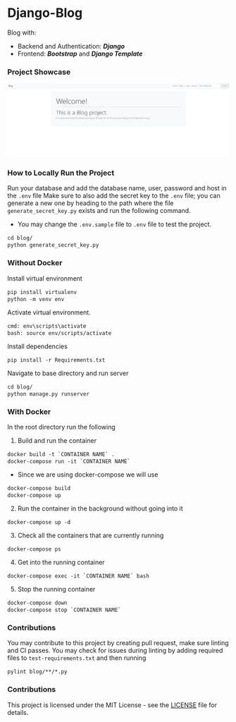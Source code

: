 # Django-Blog

Blog with:

- Backend and Authentication: **_Django_**
- Frontend: **_Bootstrap_** and **_Django Template_**

### Project Showcase

[![Project Showcase](video/thumbnail.PNG)](video/showcase.mp4)

### How to Locally Run the Project

Run your database and add the database name, user, password and host in the `.env` file
Make sure to also add the secret key to the `.env` file; you can generate a new one by heading to the path where the file `generate_secret_key.py` exists and run the following command.

- You may change the `.env.sample` file to `.env` file to test the project.

```
cd blog/
python generate_secret_key.py
```

### Without Docker

Install virtual environment

```
pip install virtualenv
python -m venv env
```

Activate virtual environment.

```
cmd: env\scripts\activate
bash: source env/scripts/activate
```

Install dependencies

```
pip install -r Requirements.txt
```

Navigate to base directory and run server

```
cd blog/
python manage.py runserver
```

### With Docker

In the root directory run the following

1. Build and run the container

```
docker build -t `CONTAINER NAME` .
docker-compose run -it `CONTAINER NAME`
```

- Since we are using docker-compose we will use

```
docker-compose build
docker-compose up
```

2. Run the container in the background without going into it

```
docker-compose up -d
```

3. Check all the containers that are currently running

```
docker-compose ps
```

4. Get into the running container

```
docker-compose exec -it `CONTAINER NAME` bash
```

5. Stop the running container

```
docker-compose down
docker-compose stop `CONTAINER NAME`
```

### Contributions

You may contribute to this project by creating pull request, make sure linting and CI passes. You may check for issues during linting by adding required files to `test-requirements.txt` and then running

```
pylint blog/**/*.py
```

### Contributions

This project is licensed under the MIT License - see the [LICENSE](LICENSE) file for details.
